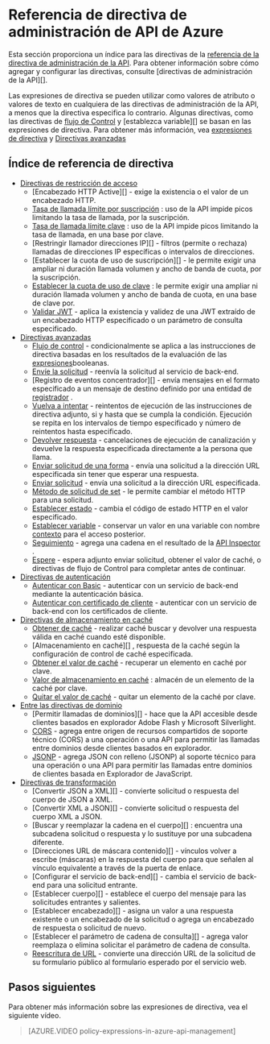 <properties 
    pageTitle="Referencia de directiva de administración de API de Azure" 
    description="Obtenga información sobre las directivas disponibles para configurar la administración de la API." 
    services="api-management" 
    documentationCenter="" 
    authors="vladvino" 
    manager="erikre" 
    editor=""/>

<tags 
    ms.service="api-management" 
    ms.workload="mobile" 
    ms.tgt_pltfrm="na" 
    ms.devlang="na" 
    ms.topic="article" 
    ms.date="10/25/2016" 
    ms.author="apimpm"/>

# <a name="azure-api-management-policy-reference"></a>Referencia de directiva de administración de API de Azure

Esta sección proporciona un índice para las directivas de la [referencia de la directiva de administración de la API][]. Para obtener información sobre cómo agregar y configurar las directivas, consulte [directivas de administración de la API][].

Las expresiones de directiva se pueden utilizar como valores de atributo o valores de texto en cualquiera de las directivas de administración de la API, a menos que la directiva especifica lo contrario. Algunas directivas, como las directivas de [flujo de Control][] y [establezca variable][] se basan en las expresiones de directiva. Para obtener más información, vea [expresiones de directiva][] y [Directivas avanzadas][]

## <a name="policy-reference-index"></a>Índice de referencia de directiva

-   [Directivas de restricción de acceso][]
    -   [Encabezado HTTP Active][] - exige la existencia o el valor de un encabezado HTTP.
    -   [Tasa de llamada límite por suscripción][] : uso de la API impide picos limitando la tasa de llamada, por la suscripción.
    -   [Tasa de llamada límite clave](https://msdn.microsoft.com/library/azure/dn894078.aspx#LimitCallRateByKey) : uso de la API impide picos limitando la tasa de llamada, en una base por clave.
    -   [Restringir llamador direcciones IP][] - filtros (permite o rechaza) llamadas de direcciones IP específicas o intervalos de direcciones.
    -   [Establecer la cuota de uso de suscripción][] - le permite exigir una ampliar ni duración llamada volumen y ancho de banda de cuota, por la suscripción.
    -   [Establecer la cuota de uso de clave](https://msdn.microsoft.com/library/azure/dn894078.aspx#SetUsageQuotaByKey) : le permite exigir una ampliar ni duración llamada volumen y ancho de banda de cuota, en una base de clave por.
    -   [Validar JWT][] - aplica la existencia y validez de una JWT extraído de un encabezado HTTP especificado o un parámetro de consulta especificado.
-   [Directivas avanzadas][]
    -   [Flujo de control][] - condicionalmente se aplica a las instrucciones de directiva basadas en los resultados de la evaluación de las [expresiones][]booleanas.
    -   [Envíe la solicitud][] - reenvía la solicitud al servicio de back-end.
    -   [Registro de eventos concentrador][] - envía mensajes en el formato especificado a un mensaje de destino definido por una entidad de [registrador](https://msdn.microsoft.com/library/azure/mt592020.aspx#Logger) .
    -   [Vuelva a intentar](https://msdn.microsoft.com/en-us/library/dn894085.aspx#Retry) - reintentos de ejecución de las instrucciones de directiva adjunto, si y hasta que se cumpla la condición. Ejecución se repita en los intervalos de tiempo especificado y número de reintentos hasta especificado.
    -   [Devolver respuesta](https://msdn.microsoft.com/library/azure/dn894085.aspx#ReturnResponse) - cancelaciones de ejecución de canalización y devuelve la respuesta especificada directamente a la persona que llama.
    -   [Enviar solicitud de una forma](https://msdn.microsoft.com/library/azure/dn894085.aspx#SendOneWayRequest) - envía una solicitud a la dirección URL especificada sin tener que esperar una respuesta.
    -   [Enviar solicitud](https://msdn.microsoft.com/library/azure/dn894085.aspx#SendRequest) - envía una solicitud a la dirección URL especificada.
    -   [Método de solicitud de set](https://msdn.microsoft.com/library/azure/dn894085.aspx#SetRequestMethod) - le permite cambiar el método HTTP para una solicitud.
    -   [Establecer estado](https://msdn.microsoft.com/library/azure/dn894085.aspx#SetStatus) - cambia el código de estado HTTP en el valor especificado.
    -   [Establecer variable][] - conservar un valor en una variable con nombre [contexto][] para el acceso posterior.
    -   [Seguimiento](https://msdn.microsoft.com/en-us/library/dn894085.aspx#Trace) - agrega una cadena en el resultado de la [API Inspector](../api-management/api-management-howto-api-inspector.md) .
    -   [Espere](https://msdn.microsoft.com/library/azure/dn894085.aspx#Wait) - espera adjunto enviar solicitud, obtener el valor de caché, o directivas de flujo de Control para completar antes de continuar.
-   [Directivas de autenticación][]
    -   [Autenticar con Basic][] - autenticar con un servicio de back-end mediante la autenticación básica.
    -   [Autenticar con certificado de cliente][] - autenticar con un servicio de back-end con los certificados de cliente.
-   [Directivas de almacenamiento en caché][] 
    -   [Obtener de caché][] - realizar caché buscar y devolver una respuesta válida en caché cuando esté disponible.
    -   [Almacenamiento en caché][] , respuesta de la caché según la configuración de control de caché especificada.
    -   [Obtener el valor de caché](https://msdn.microsoft.com/library/azure/dn894086.aspx#GetFromCacheByKey) - recuperar un elemento en caché por clave.
    -   [Valor de almacenamiento en caché](https://msdn.microsoft.com/library/azure/dn894086.aspx#StoreToCacheByKey) : almacén de un elemento de la caché por clave.
    -   [Quitar el valor de caché](https://msdn.microsoft.com/en-us/library/dn894086.aspx#RemoveCacheByKey) - quitar un elemento de la caché por clave.
-   [Entre las directivas de dominio][] 
    -   [Permitir llamadas de dominios][] - hace que la API accesible desde clientes basados en explorador Adobe Flash y Microsoft Silverlight.
    -   [CORS][] - agrega entre origen de recursos compartidos de soporte técnico (CORS) a una operación o una API para permitir las llamadas entre dominios desde clientes basados en explorador.
    -   [JSONP][] - agrega JSON con relleno (JSONP) al soporte técnico para una operación o una API para permitir las llamadas entre dominios de clientes basada en Explorador de JavaScript.
-   [Directivas de transformación][] 
    -   [Convertir JSON a XML][] - convierte solicitud o respuesta del cuerpo de JSON a XML.
    -   [Convertir XML a JSON][] - convierte solicitud o respuesta del cuerpo XML a JSON.
    -   [Buscar y reemplazar la cadena en el cuerpo][] : encuentra una subcadena solicitud o respuesta y lo sustituye por una subcadena diferente.
    -   [Direcciones URL de máscara contenido][] - vínculos volver a escribe (máscaras) en la respuesta del cuerpo para que señalen al vínculo equivalente a través de la puerta de enlace.
    -   [Configurar el servicio de back-end][] - cambia el servicio de back-end para una solicitud entrante.
    -   [Establecer cuerpo][] - establece el cuerpo del mensaje para las solicitudes entrantes y salientes.
    -   [Establecer encabezado][] - asigna un valor a una respuesta existente o un encabezado de la solicitud o agrega un encabezado de respuesta o solicitud de nuevo.
    -   [Establecer el parámetro de cadena de consulta][] - agrega valor reemplaza o elimina solicitar el parámetro de cadena de consulta.
    -   [Reescritura de URL][] - convierte una dirección URL de la solicitud de su formulario público al formulario esperado por el servicio web.

## <a name="next-steps"></a>Pasos siguientes

Para obtener más información sobre las expresiones de directiva, vea el siguiente vídeo.

> [AZURE.VIDEO policy-expressions-in-azure-api-management]

[Directivas de restricción de acceso]: https://msdn.microsoft.com/library/azure/dn894078.aspx
[Comprobar el encabezado HTTP]: https://msdn.microsoft.com/library/azure/034febe3-465f-4840-9fc6-c448ef520b0f#CheckHTTPHeader
[Tasa de llamada límite por suscripción]: https://msdn.microsoft.com/library/azure/034febe3-465f-4840-9fc6-c448ef520b0f#LimitCallRate
[Restringir el llamador direcciones IP]: https://msdn.microsoft.com/library/azure/034febe3-465f-4840-9fc6-c448ef520b0f#RestrictCallerIPs
[Establecer la cuota de uso por suscripción]: https://msdn.microsoft.com/library/azure/034febe3-465f-4840-9fc6-c448ef520b0f#SetUsageQuota
[Validar JWT]: https://msdn.microsoft.com/library/azure/034febe3-465f-4840-9fc6-c448ef520b0f#ValidateJWT

[Directivas avanzadas]: https://msdn.microsoft.com/library/azure/dn894085.aspx
[Flujo de control]: https://msdn.microsoft.com/library/azure/dn894085.aspx#choose
[Establecer variable]: https://msdn.microsoft.com/library/azure/dn894085.aspx#set_variable
[expresiones]: https://msdn.microsoft.com/library/azure/dn910913.aspx
[contexto]: https://msdn.microsoft.com/library/azure/ea160028-fc04-4782-aa26-4b8329df3448#ContextVariables
[Envíe la solicitud]: https://msdn.microsoft.com/library/azure/dn894085.aspx#ForwardRequest
[Registro de concentrador de evento]: https://msdn.microsoft.com/library/azure/dn894085.aspx#log-to-eventhub

[Directivas de autenticación]: https://msdn.microsoft.com/library/azure/dn894079.aspx
[Autenticar con Basic]: https://msdn.microsoft.com/library/azure/061702a7-3a78-472b-a54a-f3b1e332490d#Basic
[Autenticar con certificado de cliente]: https://msdn.microsoft.com/library/azure/061702a7-3a78-472b-a54a-f3b1e332490d#ClientCertificate
[Directivas de almacenamiento en caché]: https://msdn.microsoft.com/library/azure/dn894086.aspx
[Obtener de caché]: https://msdn.microsoft.com/library/azure/8147199c-24d8-439f-b2a9-da28a70a890c#GetFromCache
[Almacenar en caché]: https://msdn.microsoft.com/library/azure/8147199c-24d8-439f-b2a9-da28a70a890c#StoreToCache

[Entre las directivas de dominio]: https://msdn.microsoft.com/library/azure/dn894084.aspx
[Permitir llamadas entre dominios]: https://msdn.microsoft.com/library/azure/7689d277-8abe-472a-a78c-e6d4bd43455d#AllowCrossDomainCalls
[CORS]: https://msdn.microsoft.com/library/azure/7689d277-8abe-472a-a78c-e6d4bd43455d#CORS
[JSONP]: https://msdn.microsoft.com/library/azure/7689d277-8abe-472a-a78c-e6d4bd43455d#JSONP

[Directivas de transformación]: https://msdn.microsoft.com/library/azure/dn894083.aspx
[Convertir JSON en XML]: https://msdn.microsoft.com/library/azure/7406a8ce-5f9c-4fae-9b0f-e574befb2ee9#ConvertJSONtoXML
[Convertir XML en JSON]: https://msdn.microsoft.com/library/azure/7406a8ce-5f9c-4fae-9b0f-e574befb2ee9#ConvertXMLtoJSON
[Buscar y reemplazar cadena en cuerpo]: https://msdn.microsoft.com/library/azure/7406a8ce-5f9c-4fae-9b0f-e574befb2ee9#Findandreplacestringinbody
[Direcciones URL de la máscara de contenido]: https://msdn.microsoft.com/library/azure/7406a8ce-5f9c-4fae-9b0f-e574befb2ee9#MaskURLSContent
[Servicio de back-end de conjunto]: https://msdn.microsoft.com/library/azure/7406a8ce-5f9c-4fae-9b0f-e574befb2ee9#SetBackendService
[Conjunto de cuerpo]: https://msdn.microsoft.com/library/azure/dn894083.aspx#SetBody
[Definir el encabezado HTTP]: https://msdn.microsoft.com/library/azure/7406a8ce-5f9c-4fae-9b0f-e574befb2ee9#SetHTTPheader
[Parámetro de cadena de consulta de conjunto]: https://msdn.microsoft.com/library/azure/7406a8ce-5f9c-4fae-9b0f-e574befb2ee9#SetQueryStringParameter
[Reescritura de URL]: https://msdn.microsoft.com/library/azure/7406a8ce-5f9c-4fae-9b0f-e574befb2ee9#RewriteURL



[Directivas de administración de la API de]: api-management-howto-policies.md
[Referencia de la directiva de administración de la API]: https://msdn.microsoft.com/library/azure/dn894081.aspx

[Expresiones de directiva]: https://msdn.microsoft.com/library/azure/dn910913.aspx

 
